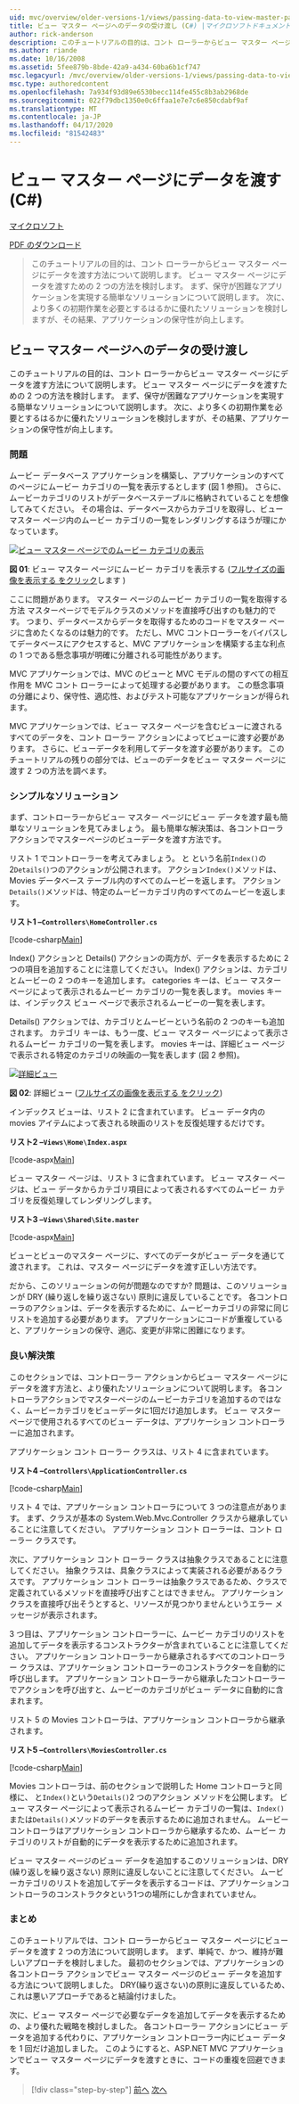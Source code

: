 ```yaml
---
uid: mvc/overview/older-versions-1/views/passing-data-to-view-master-pages-cs
title: ビュー マスター ページへのデータの受け渡し (C#) |マイクロソフトドキュメント
author: rick-anderson
description: このチュートリアルの目的は、コント ローラーからビュー マスター ページにデータを渡す方法について説明します。 ビュー m. にデータを渡すための 2 つの戦略を検討します。
ms.author: riande
ms.date: 10/16/2008
ms.assetid: 5fee879b-8bde-42a9-a434-60ba6b1cf747
msc.legacyurl: /mvc/overview/older-versions-1/views/passing-data-to-view-master-pages-cs
msc.type: authoredcontent
ms.openlocfilehash: 7a934f93d89e6530becc114fe455c8b3ab2968de
ms.sourcegitcommit: 022f79dbc1350e0c6ffaa1e7e7c6e850cdabf9af
ms.translationtype: MT
ms.contentlocale: ja-JP
ms.lasthandoff: 04/17/2020
ms.locfileid: "81542483"
---
```

# <a name="passing-data-to-view-master-pages-c"></a>ビュー マスター ページにデータを渡す (C#)

[マイクロソフト](https://github.com/microsoft)

[PDF のダウンロード](https://download.microsoft.com/download/e/f/3/ef3f2ff6-7424-48f7-bdaa-180ef64c3490/ASPNET_MVC_Tutorial_13_CS.pdf)

> このチュートリアルの目的は、コント ローラーからビュー マスター ページにデータを渡す方法について説明します。 ビュー マスター ページにデータを渡すための 2 つの方法を検討します。 まず、保守が困難なアプリケーションを実現する簡単なソリューションについて説明します。 次に、より多くの初期作業を必要とするはるかに優れたソリューションを検討しますが、その結果、アプリケーションの保守性が向上します。

## <a name="passing-data-to-view-master-pages"></a>ビュー マスター ページへのデータの受け渡し

このチュートリアルの目的は、コント ローラーからビュー マスター ページにデータを渡す方法について説明します。 ビュー マスター ページにデータを渡すための 2 つの方法を検討します。 まず、保守が困難なアプリケーションを実現する簡単なソリューションについて説明します。 次に、より多くの初期作業を必要とするはるかに優れたソリューションを検討しますが、その結果、アプリケーションの保守性が向上します。

### <a name="the-problem"></a>問題

ムービー データベース アプリケーションを構築し、アプリケーションのすべてのページにムービー カテゴリの一覧を表示するとします (図 1 参照)。 さらに、ムービーカテゴリのリストがデータベーステーブルに格納されていることを想像してみてください。 その場合は、データベースからカテゴリを取得し、ビュー マスター ページ内のムービー カテゴリの一覧をレンダリングするほうが理にかなっています。

[![ビュー マスター ページでのムービー カテゴリの表示](passing-data-to-view-master-pages-cs/_static/image2.png)](passing-data-to-view-master-pages-cs/_static/image1.png)

**図 01**: ビュー マスター ページにムービー カテゴリを表示する ([フルサイズの画像を表示する をクリック](passing-data-to-view-master-pages-cs/_static/image3.png)します )

ここに問題があります。 マスター ページのムービー カテゴリの一覧を取得する方法 マスターページでモデルクラスのメソッドを直接呼び出すのも魅力的です。 つまり、データベースからデータを取得するためのコードをマスター ページに含めたくなるのは魅力的です。 ただし、MVC コントローラーをバイパスしてデータベースにアクセスすると、MVC アプリケーションを構築する主な利点の 1 つである懸念事項が明確に分離される可能性があります。

MVC アプリケーションでは、MVC のビューと MVC モデルの間のすべての相互作用を MVC コント ローラーによって処理する必要があります。 この懸念事項の分離により、保守性、適応性、およびテスト可能なアプリケーションが得られます。

MVC アプリケーションでは、ビュー マスター ページを含むビューに渡されるすべてのデータを、コント ローラー アクションによってビューに渡す必要があります。 さらに、ビューデータを利用してデータを渡す必要があります。 このチュートリアルの残りの部分では、ビューのデータをビュー マスター ページに渡す 2 つの方法を調べます。

### <a name="the-simple-solution"></a>シンプルなソリューション

まず、コントローラーからビュー マスター ページにビュー データを渡す最も簡単なソリューションを見てみましょう。 最も簡単な解決策は、各コントローラアクションでマスターページのビューデータを渡す方法です。

リスト 1 でコントローラーを考えてみましょう。 と という名前`Index()`の 2`Details()`つのアクションが公開されます。 アクション`Index()`メソッドは、Movies データベース テーブル内のすべてのムービーを返します。 アクション`Details()`メソッドは、特定のムービーカテゴリ内のすべてのムービーを返します。

**リスト1 –`Controllers\HomeController.cs`**

[!code-csharp[Main](passing-data-to-view-master-pages-cs/samples/sample1.cs)]

Index() アクションと Details() アクションの両方が、データを表示するために 2 つの項目を追加することに注意してください。 Index() アクションは、カテゴリとムービーの 2 つのキーを追加します。 categories キーは、ビュー マスター ページによって表示されるムービー カテゴリの一覧を表します。 movies キーは、インデックス ビュー ページで表示されるムービーの一覧を表します。

Details() アクションでは、カテゴリとムービーという名前の 2 つのキーも追加されます。 カテゴリ キーは、もう一度、ビュー マスター ページによって表示されるムービー カテゴリの一覧を表します。 movies キーは、詳細ビュー ページで表示される特定のカテゴリの映画の一覧を表します (図 2 参照)。

[![詳細ビュー](passing-data-to-view-master-pages-cs/_static/image5.png)](passing-data-to-view-master-pages-cs/_static/image4.png)

**図 02**: 詳細ビュー ([フルサイズの画像を表示する をクリック](passing-data-to-view-master-pages-cs/_static/image6.png))

インデックス ビューは、リスト 2 に含まれています。 ビュー データ内の movies アイテムによって表される映画のリストを反復処理するだけです。

**リスト2 –`Views\Home\Index.aspx`**

[!code-aspx[Main](passing-data-to-view-master-pages-cs/samples/sample2.aspx)]

ビュー マスター ページは、リスト 3 に含まれています。 ビュー マスター ページは、ビュー データからカテゴリ項目によって表されるすべてのムービー カテゴリを反復処理してレンダリングします。

**リスト3 –`Views\Shared\Site.master`**

[!code-aspx[Main](passing-data-to-view-master-pages-cs/samples/sample3.aspx)]

ビューとビューのマスター ページに、すべてのデータがビュー データを通じて渡されます。 これは、マスター ページにデータを渡す正しい方法です。

だから、このソリューションの何が問題なのですか? 問題は、このソリューションが DRY (繰り返しを繰り返さない) 原則に違反していることです。 各コントローラのアクションは、データを表示するために、ムービーカテゴリの非常に同じリストを追加する必要があります。 アプリケーションにコードが重複していると、アプリケーションの保守、適応、変更が非常に困難になります。

### <a name="the-good-solution"></a>良い解決策

このセクションでは、コントローラー アクションからビュー マスター ページにデータを渡す方法と、より優れたソリューションについて説明します。 各コントローラアクションでマスターページのムービーカテゴリを追加するのではなく、ムービーカテゴリをビューデータに1回だけ追加します。 ビュー マスター ページで使用されるすべてのビュー データは、アプリケーション コントローラーに追加されます。

アプリケーション コント ローラー クラスは、リスト 4 に含まれています。

**リスト4 –`Controllers\ApplicationController.cs`**

[!code-csharp[Main](passing-data-to-view-master-pages-cs/samples/sample4.cs)]

リスト 4 では、アプリケーション コントローラについて 3 つの注意点があります。 まず、クラスが基本の System.Web.Mvc.Controller クラスから継承していることに注意してください。 アプリケーション コント ローラーは、コント ローラー クラスです。

次に、アプリケーション コント ローラー クラスは抽象クラスであることに注意してください。 抽象クラスは、具象クラスによって実装される必要があるクラスです。 アプリケーション コント ローラーは抽象クラスであるため、クラスで定義されているメソッドを直接呼び出すことはできません。 アプリケーション クラスを直接呼び出そうとすると、リソースが見つかりませんというエラー メッセージが表示されます。

3 つ目は、アプリケーション コントローラーに、ムービー カテゴリのリストを追加してデータを表示するコンストラクターが含まれていることに注意してください。 アプリケーション コントローラーから継承されるすべてのコントローラー クラスは、アプリケーション コントローラーのコンストラクターを自動的に呼び出します。 アプリケーション コントローラーから継承したコントローラーでアクションを呼び出すと、ムービーのカテゴリがビュー データに自動的に含まれます。

リスト 5 の Movies コントローラは、アプリケーション コントローラから継承されます。

**リスト5 –`Controllers\MoviesController.cs`**

[!code-csharp[Main](passing-data-to-view-master-pages-cs/samples/sample5.cs)]

Movies コントローラは、前のセクションで説明した Home コントローラと同様に、 と`Index()`という`Details()`2 つのアクション メソッドを公開します。 ビュー マスター ページによって表示されるムービー カテゴリの一覧は、`Index()`または`Details()`メソッドのデータを表示するために追加されません。 ムービー コントローラはアプリケーション コントローラから継承するため、ムービー カテゴリのリストが自動的にデータを表示するために追加されます。

ビュー マスター ページのビュー データを追加するこのソリューションは、DRY (繰り返しを繰り返さない) 原則に違反しないことに注意してください。 ムービーカテゴリのリストを追加してデータを表示するコードは、アプリケーションコントローラのコンストラクタという1つの場所にしか含まれていません。

### <a name="summary"></a>まとめ

このチュートリアルでは、コント ローラーからビュー マスター ページにビュー データを渡す 2 つの方法について説明します。 まず、単純で、かつ、維持が難しいアプローチを検討しました。 最初のセクションでは、アプリケーションの各コントローラ アクションでビュー マスター ページのビュー データを追加する方法について説明しました。 DRY(繰り返さない)の原則に違反しているため、これは悪いアプローチであると結論付けました。

次に、ビュー マスター ページで必要なデータを追加してデータを表示するための、より優れた戦略を検討しました。 各コントローラー アクションにビュー データを追加する代わりに、アプリケーション コントローラー内にビュー データを 1 回だけ追加しました。 このようにすると、ASP.NET MVC アプリケーションでビュー マスター ページにデータを渡すときに、コードの重複を回避できます。

> [!div class="step-by-step"]
> [前へ](creating-page-layouts-with-view-master-pages-cs.md)
> [次へ](asp-net-mvc-views-overview-vb.md)
